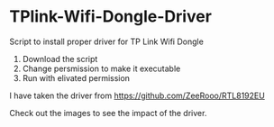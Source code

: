 # TPlink-Wifi-Dongle-Driver
Script to install proper driver for TP Link Wifi Dongle

1) Download the script
2) Change persmission to make it executable
3) Run with elivated permission

I have taken the driver from https://github.com/ZeeRooo/RTL8192EU

Check out the images to see the impact of the driver.

